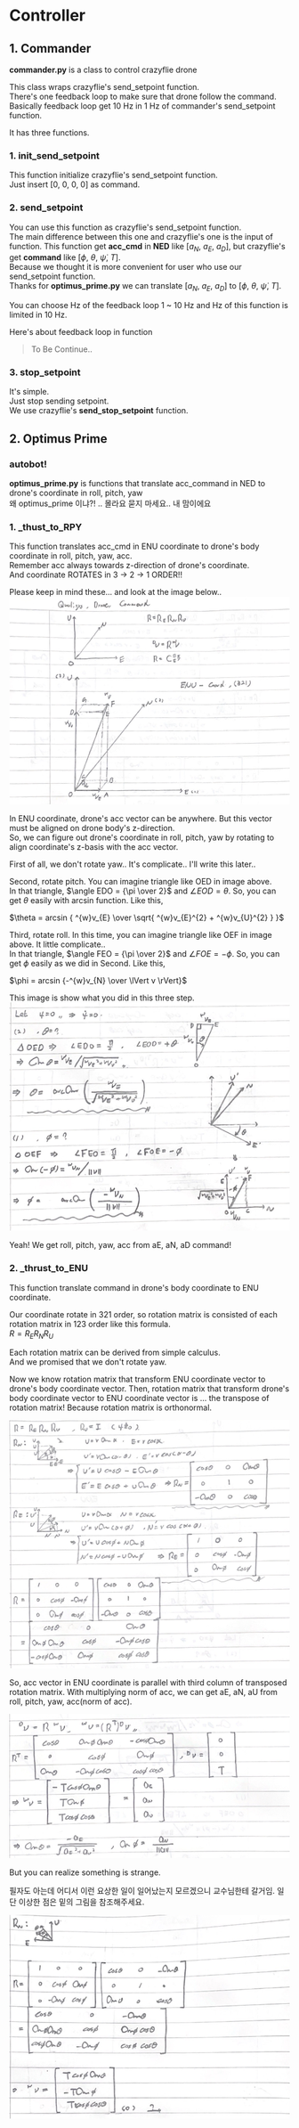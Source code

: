 # Controller

## 1. Commander

__commander.py__ is a class to control crazyflie drone<br>

This class wraps crazyflie's send_setpoint function.<br>
There's one feedback loop to make sure that drone follow the command.<br>
Basically feedback loop get 10 Hz in 1 Hz of commander's send_setpoint function.<br>

It has three functions.

### 1. init_send_setpoint
This function initialize crazyflie's send_setpoint function.<br>
Just insert $[0,\ 0,\ 0,\ 0]$ as command.

### 2. send_setpoint
You can use this function as crazyflie's send_setpoint function.<br>
The main difference between this one and crazyflie's one is the input of function.
This function get __acc_cmd__ in __NED__ like $[a_{N},\ a_{E},\ a_{D}]$, 
but crazyflie's get __command__ like $[\phi,\ \theta,\ \dot{\psi},\ T]$.<br>
Because we thought it is more convenient for user who use our send_setpoint function.<br>
Thanks for __optimus_prime.py__ we can translate $[a_{N},\ a_{E},\ a_{D}]$ to $[\phi,\ \theta,\ \dot{\psi},\ T]$.

You can choose Hz of the feedback loop 1 ~ 10 Hz and Hz of this function is limited in 10 Hz.<br>

Here's about feedback loop in function
> To Be Continue..

### 3. stop_setpoint
It's simple.<br>
Just stop sending setpoint.<br>
We use crazyflie's __send_stop_setpoint__ function.<br>



## 2. Optimus Prime

### autobot!

__optimus_prime.py__ is functions that translate acc_command in NED to drone's coordinate in roll, pitch, yaw<br>
왜 optimus_prime 이냐?! .. 몰라요 묻지 마세요.. 내 맘이에요

### 1. _thust_to_RPY
This function translates acc_cmd in ENU coordinate to drone's body coordinate in roll, pitch, yaw, acc.<br>
Remember acc always towards z-direction of drone's coordinate.<br>
And coordinate ROTATES in 3 -> 2 -> 1 ORDER!!<br>

Please keep in mind these... and look at the image below..<br>
![optimus01](.././image/optimus01.png)

In ENU coordinate, drone's acc vector can be anywhere. But this vector must be aligned on drone body's z-direction.<br>
So, we can figure out drone's coordinate in roll, pitch, yaw by rotating to align coordinate's z-basis with the acc vector.<br>

First of all, we don't rotate yaw.. It's complicate.. I'll write this later..<br>

Second, rotate pitch. You can imagine triangle like OED in image above.<br>
In that triangle, $\angle EDO = {\pi \over 2}$ and $\angle EOD = \theta$. So, you can get $\theta$ easily with arcsin function. Like this,

$\theta = arcsin { ^{w}v_{E} \over \sqrt{ ^{w}v_{E}^{2} + ^{w}v_{U}^{2} } }$<br>

Third, rotate roll. In this time, you can imagine triangle like OEF in image above. It little complicate.. <br>
In that triangle, $\angle FEO = {\pi \over 2}$ and $\angle FOE = - \phi$. So, you can get $\phi$ easily as we did in Second. Like this,

$\phi = arcsin {-^{w}v_{N} \over \lVert v \rVert}$<br>

This image is show what you did in this three step.
![optimus02](.././image/optimus02.png)

Yeah! We get roll, pitch, yaw, acc from aE, aN, aD command!

### 2. _thrust_to_ENU
This function translate command in drone's body coordinate to ENU coordinate.<br>

Our coordinate rotate in 321 order, so rotation matrix is consisted of each rotation matrix in 123 order like this formula.<br>
$R = R_{E}R_{N}R_{U}$<br>

Each rotation matrix can be derived from simple calculus.<br>
And we promised that we don't rotate yaw.<br>

Now we know rotation matrix that transform ENU coordinate vector to drone's body coordinate vector. Then, rotation matrix that transform drone's body coordinate vector to ENU coordinate vector is ... the transpose of rotation matrix! Because rotation matrix is orthonormal.<br>

![optimus03](.././image/optimus03.png)

So, acc vector in ENU coordinate is parallel with third column of transposed rotation matrix. With multiplying norm of acc, we can get aE, aN, aU from roll, pitch, yaw, acc(norm of acc).<br>

![optimus04](.././image/optimus04.png)

But you can realize something is strange.

필자도 아는데 어디서 이런 요상한 일이 일어났는지 모르겠으니 교수님한테 갈거임. 일단 이상한 점은 밑의 그림을 참조해주세요.

![optimus04](.././image/optimus05.png)
